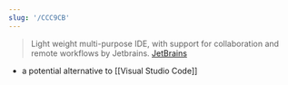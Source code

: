 ```yaml
---
slug: '/CCC9CB'
---
```


> Light weight multi-purpose IDE, with support for collaboration and remote workflows by Jetbrains. [JetBrains](https://en.wikipedia.org/wiki/JetBrains)

- a potential alternative to [[Visual Studio Code]]
